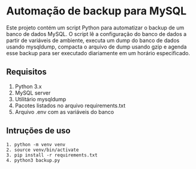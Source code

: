 # Automação de backup para MySQL
Este projeto contém um script Python para automatizar o backup de um banco de dados MySQL.
O script lê a configuração do banco de dados a partir de variáveis ​​de ambiente, executa um dump do banco de dados usando mysqldump, compacta o arquivo de dump usando gzip e agenda esse backup para ser executado diariamente em um horário especificado.

## Requisitos 
1. Python 3.x
2. MySQL server
3. Utilitário mysqldump
4. Pacotes listados no arquivo requirements.txt
5. Arquivo .env com as variáveis do banco

## Intruções de uso

````
1. python -m venv venv
2. source venv/bin/activate 
3. pip install -r requirements.txt
4. python3 backup.py
````